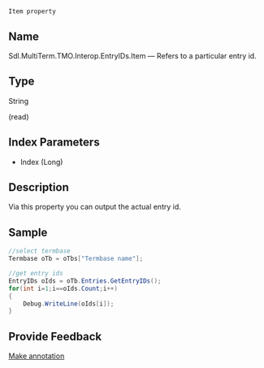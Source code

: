 

# 
    Item property



## Name

Sdl.MultiTerm.TMO.Interop.EntryIDs.Item —          Refers to a particular entry id.



## Type

String

(read)



## Index Parameters

* Index (Long)




## Description



Via this property you can output the actual entry id.



## Sample


```cs
//select termbase
Termbase oTb = oTbs["Termbase name"];

//get entry ids
EntryIDs oIds = oTb.Entries.GetEntryIDs();
for(int i=1;i==oIds.Count;i++)
{
   	Debug.WriteLine(oIds[i]);
}
```



## Provide Feedback

[Make annotation](mailto:sdk-feedback@sdl.com&amp;subject=Reference%20for%20Sdl.MultiTerm.TMO.Interop.EntryIDs.Item)

